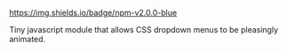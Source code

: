 https://img.shields.io/badge/npm-v2.0.0-blue

Tiny javascript module that allows CSS dropdown menus to be pleasingly animated.
